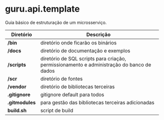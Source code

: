 # guru.api.template

Guia básico de estruturação de um microsserviço.

**Diretório** | **Descrição**
--- | ---
**/bin** | diretório onde ficarão os binários <br/>
**/docs** | diretório de documentação e exemplos <br/>
**/scripts** | diretório de SQL scripts para criação, permissionamento e administração do banco de dados <br/>
**/scr** | diretório de fontes <br/>
**/vendor** | diretório de bibliotecas terceiras <br/>
**.gitignore** | gitignore default para todos <br/>
**.gitmodules** | para gestão das bibliotecas terceiras adicionadas <br/>
**build.sh** | script de build <br/>